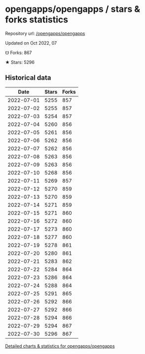 # opengapps/opengapps / stars & forks statistics

Repository url: [/opengapps/opengapps](https://github.com/opengapps/opengapps)

Updated on Oct 2022, 07

☋ Forks: 867

★ Stars: 5296

## Historical data
| Date | Stars | Forks |
|------|-------|-------|
| 2022-07-01 | 5255 | 857 | 
| 2022-07-02 | 5255 | 857 | 
| 2022-07-03 | 5254 | 857 | 
| 2022-07-04 | 5260 | 856 | 
| 2022-07-05 | 5261 | 856 | 
| 2022-07-06 | 5262 | 856 | 
| 2022-07-07 | 5262 | 856 | 
| 2022-07-08 | 5263 | 856 | 
| 2022-07-09 | 5263 | 856 | 
| 2022-07-10 | 5268 | 856 | 
| 2022-07-11 | 5269 | 857 | 
| 2022-07-12 | 5270 | 859 | 
| 2022-07-13 | 5270 | 859 | 
| 2022-07-14 | 5271 | 859 | 
| 2022-07-15 | 5271 | 860 | 
| 2022-07-16 | 5272 | 860 | 
| 2022-07-17 | 5273 | 860 | 
| 2022-07-18 | 5277 | 860 | 
| 2022-07-19 | 5278 | 861 | 
| 2022-07-20 | 5280 | 861 | 
| 2022-07-21 | 5283 | 862 | 
| 2022-07-22 | 5284 | 864 | 
| 2022-07-23 | 5286 | 864 | 
| 2022-07-24 | 5288 | 864 | 
| 2022-07-25 | 5291 | 865 | 
| 2022-07-26 | 5292 | 866 | 
| 2022-07-27 | 5292 | 866 | 
| 2022-07-28 | 5294 | 866 | 
| 2022-07-29 | 5294 | 867 | 
| 2022-07-30 | 5296 | 867 | 


[Detailed charts & statistics for opengapps/opengapps](https://reviewgithub.com/rep/opengapps/opengapps)
